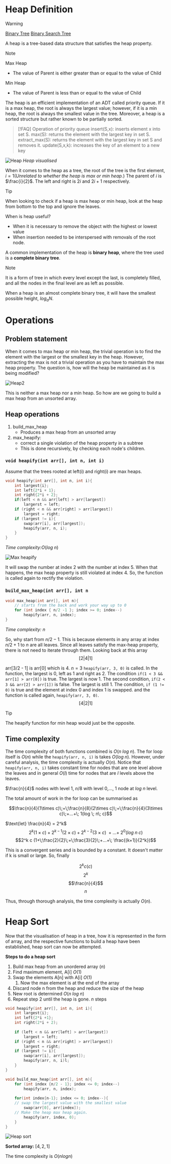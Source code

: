# Heap Definition
>[!WARNING]
>[Binary Tree](../Notes/Chapter%201%20-%20Binary%20Tree.md)
>[Binary Search Tree](../Notes/Chapter%202%20-%20Binary%20Search%20Tree.md)

A heap is a tree-based data structure that satisfies the heap property.

>[!NOTE]
>Max Heap 
>- The value of Parent is either greater than or equal to the value of Child
>
>Min Heap
>- The value of Parent is less than or equal to the value of Child
>

The heap is an efficient implementation of an ADT called priority queue. If it is a max heap, the root is always the largest value; however, if it is a min heap, the root is always the smallest value in the tree. Moreover, a heap is a sorted structure but rather known to be partially sorted. 

>[!FAQ] Operation of priority queue
>insert(S,x): inserts element x into set S.
>max(S): returns the element with the largest key in set S.
>extract_max(S): returns the element with the largest key in set S and removes it.
>update(S,x,k): increases the key of an element to a new key


![Heap](../Diagram/Heap.png)
*Heap visualised*

When it comes to the heap as a tree, the root of the tree is the first element, $i = 1$(*Unrelated to whether the heap is max or min heap.*) The parent of $i$ is $\frac{i}{2}$. The left and right is $2i$ and $2i+1$ respectively. 

>[!TIP] 
>When looking to check if a heap is max heap or min heap, look at the heap from bottom to the top and ignore the leaves.

When is heap useful?
- When it is necessary to remove the object with the highest or lowest value 
- When insertion needed to be interspersed with removals of the root node.

A common implementation of the heap is **binary heap**, where the tree used is a **complete binary tree**. 

>[!NOTE]
>It is a form of tree in which every level except the last, is completely filled, and all the nodes in the final level are as left as possible.

When a heap is an almost complete binary tree, it will have the smallest possible height, $log_a N$. 

# Operations

## Problem statement

When it comes to max heap or min heap, the trivial operation is to find the element with the largest or the smallest key in the heap. However, extracting the max is not a trivial operation as you have to maintain the max heap property. The question is, how will the heap be maintained as it is being modified?

![Heap2](../Diagram/Heap2.png)

This is neither a max heap nor a min heap. So how are we going to build a max heap from an unsorted array.

## Heap operations

1. build_max_heap
	- Produces a max heap from an unsorted array
2. max_heapify: 
	- correct a single violation of the heap property in a subtree
	- This is done recursively, by checking each node's children. 

### `void heapify(int arr[], int n, int i)`

Assume that the trees rooted at left(i) and right(i) are max heaps.

```cpp
void heapify(int arr[], int n, int i){
	int largest{i};
	int left{2*i + 1};
	int right{2*i + 2};
	if(left < n && arr[left] > arr[largest])
		largerst = left;
	if (right < n && arr[right] > arr[largest])
		largest = right;
	if (largest != i){
		swap(arr[i], arr[largest]);
		heapify(arr, n, i);
	}
}
```

*Time complexity:*$O(log\;n)$

![Max heapify](../Diagram/Max%20heapify.png)

It will swap the number at index 2 with the number at index 5. When that happens, the max heap property is still violated at index 4. So, the function is called again to rectify the violation.

### `build_max_heap(int arr[], int n`

```cpp
void max_heap(int arr[], int n){
	// starts from the back and work your way up to 0
	for (int index { n/2 -1 }; index >= 0; index--)
		heapify(arr, n, index);
}
```

*Time complexity:* $n$

So, why start from $n/2 - 1$. This is because elements in any array at index $n/2 + 1$ to $n$ are all leaves. Since all leaves satisfy the max-heap property, there is not need to iterate through them. Looking back at this array $$[2|4|1]$$

arr\[3/2 - 1\] is arr\[0\] which is 4. $n = 3$ `heapify(arr, 3, 0)` is called. In the function, the largest is 0, left as 1 and right as 2. The condition `if(1 < 3 && arr[1] > arr[0])` is true. The largest is now 1. The second condition, `if(2 < 3 && arr[2] > arr[1])` is false. The largest is still 1. The condition, `if (1 != 0)` is true and the element at index 0 and index 1 is swapped. and the function is called again, `heapify(arr, 3, 0)`.$$[4|2|1]$$

>[!TIP]
>The heapify function for min heap would just be the opposite.

## Time complexity

The time complexity of both functions combined is $O(n \; log \; n)$. The for loop itself is $O(n)$ while the `heapify(arr, n, i)` is takes $O(log \; n)$. However, under careful analysis, the time complexity is actually $O(n)$. Notice that `heapify(arr, n, i)` takes constant time for nodes that are one level above the leaves and in general $O(l)$ time for nodes that are $l$ levels above the leaves. 

$\frac{n}{4}$ nodes with level 1, $n/8$ with level 0,..., 1 node at $log\; n$ level. 

The total amount of work in the for loop can be summarised as 

$$\frac{n}{4}(1\times c)\;+\;\frac{n}{8}(2\times c)\;+\;\frac{n}{4}(3\times c)\;+...+\; 1(log \; n\; c)$$

$\text{let} \frac{n}{4} = 2^k$
$$2^k(1\times c)\;+\;2^{k-1}(2\times c)\;+\;2^{k-2}(3\times c)\;+...+\; 2^{0}(log \; n\; c)$$
$$2^k c (1+\;\frac{2}{2}\;+\;\frac{3}{2}\;+...+\; \frac{(k+1)}{2^k})$$

This is a convergent series and is bounded by a constant. It doesn't matter if k is small or large. So, finally

$$2^kc(c)$$
$$2^k$$
$$\frac{n}{4}$$
$$n$$

Thus, through thorough analysis, the time complexity is actually $O(n)$.

# Heap Sort

Now that the visualisation of heap in a tree, how it is represented in the form of array, and the respective functions to build a heap have been established, heap sort can now be attempted.

**Steps to do a heap sort**
1. Build max heap from an unordered array $(n)$
2. Find maximum element, A\[i] $O(1)$
3. Swap the elements A\[n\] with A\[i] $O(1)$
	1. Now the max element is at the end of the array
4. Discard node n from the heap and reduce the size of the heap
5. New root is determined  $O(n \; log \; n)$
6. Repeat step 2 until the heap is gone. $n \text{ steps}$

```cpp
void heapify(int arr[], int n, int i){
	int largest{i};
	int left{2*i +1};
	int right(2*i + 2);
	
	if (left < n && arr[left] > arr[largest])
		largest = left;
	if (right < n && arr[right] > arr[largest])
		largest = right;
	if (largest != i){
		swap(arr[i], arr[largest]);
		heapify(arr, n, i)l;
	}
}

void build_max_heap(int arr[], int n){
	for (int index {n/2 - 1}; index <= 0; index--)
		heapify(arr, n, index);
	
	for(int index{n-1}; index <= 0; index--){
	// swap the largest value with the smallest value
		swap(arr[0], arr[index]);
	// Make the heap max heap again. 
		heapify(arr, index, 0);
	}
}
```
![Heap sort](../Diagram/Heap%20sort.png)

**Sorted array:** $[4,2,1]$

The time complexity is $O(n log n)$
